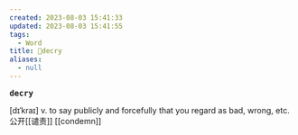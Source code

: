 ```yaml
---
created: 2023-08-03 15:41:33
updated: 2023-08-03 15:41:55
tags:
  - Word
title: 📖decry
aliases:
  - null
---
```


<pre><strong>decry</strong></pre>
[dɪˈkraɪ]
v. to say publicly and forcefully that you regard as bad, wrong, etc. 公开[[谴责]]
[[condemn]]
